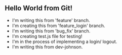 ## Hello World from Git!

- I'm writing this from 'feature' branch.
- I'm creating this from 'feature_login' branch.
- I'm writing this from 'bug_fix' branch.
- I'm creating test.js file for testing!
- I'm in the process of implementing a login/ logout.
- I'm writing this from dev-johnson.